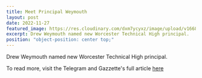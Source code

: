 ```yaml
---
title: Meet Principal Weymouth
layout: post
date: 2022-11-27
featured_image: https://res.cloudinary.com/dxm7ycyxz/image/upload/v1668016891/2022/04/c88f76e0-1499-4954-920b-faac2e8cc48b-LOC_Tech_Principal.jpg_tn7jgz.jpg
excerpt: Drew Weymouth named new Worcester Technical High principal.
position: "object-position: center top;"
---
```


Drew Weymouth named new Worcester Technical High principal.

To read more, visit the Telegram and Gazzette's full article [here](https://www.telegram.com/story/news/2022/04/05/worcester-technical-high-school-names-drew-weymouth-new-principal/7207813001/)